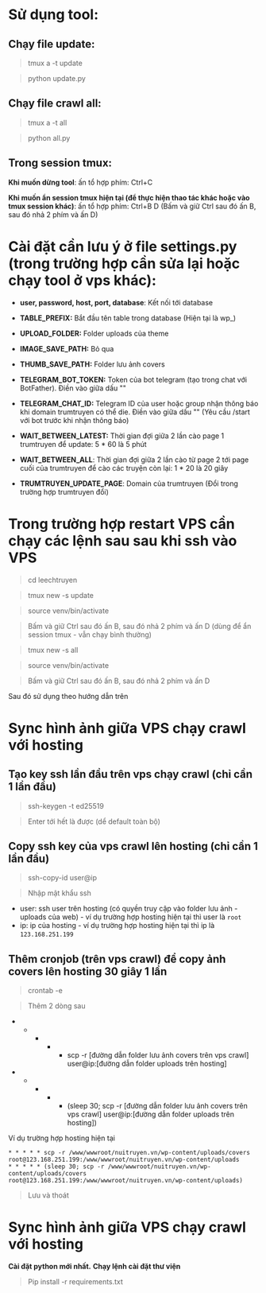 # Sử dụng tool:

## Chạy file update:

> tmux a -t update

> python update.py

## Chạy file crawl all:

> tmux a -t all

> python all.py

## Trong session tmux:

**Khi muốn dừng tool**: ấn tổ hợp phím: Ctrl+C

**Khi muốn ẩn session tmux hiện tại (để thực hiện thao tác khác hoặc vào tmux session khác)**: ấn tổ hợp phím: Ctrl+B D (Bấm và giữ Ctrl sau đó ấn B, sau đó nhả 2 phím và ấn D)

# Cài đặt cần lưu ý ở file settings.py (trong trường hợp cần sửa lại hoặc chạy tool ở vps khác):

- **user, password, host, port, database**: Kết nối tới database
- **TABLE_PREFIX:** Bắt đầu tên table trong database (Hiện tại là wp\_)

- **UPLOAD_FOLDER:** Folder uploads của theme

- **IMAGE_SAVE_PATH:** Bỏ qua
- **THUMB_SAVE_PATH:** Folder lưu ảnh covers

- **TELEGRAM_BOT_TOKEN:** Token của bot telegram (tạo trong chat với BotFather). Điền vào giữa dấu ""
- **TELEGRAM_CHAT_ID:** Telegram ID của user hoặc group nhận thông báo khi domain trumtruyen có thể die. Điền vào giữa dấu "" (Yêu cầu /start với bot trước khi nhận thông báo)

- **WAIT_BETWEEN_LATEST:** Thời gian đợi giữa 2 lần cào page 1 trumtruyen để update: 5 \* 60 là 5 phút
- **WAIT_BETWEEN_ALL**: Thời gian đợi giữa 2 lần cào từ page 2 tới page cuối của trumtruyen để cào các truyện còn lại: 1 \* 20 là 20 giây

- **TRUMTRUYEN_UPDATE_PAGE**: Domain của trumtruyen (Đổi trong trường hợp trumtruyen đổi)

# Trong trường hợp restart VPS cần chạy các lệnh sau sau khi ssh vào VPS

> cd leechtruyen

> tmux new -s update

> source venv/bin/activate

> Bấm và giữ Ctrl sau đó ấn B, sau đó nhả 2 phím và ấn D (dùng để ẩn session tmux - vẫn chạy bình thường)

> tmux new -s all

> source venv/bin/activate

> Bấm và giữ Ctrl sau đó ấn B, sau đó nhả 2 phím và ấn D

Sau đó sử dụng theo hướng dẫn trên

# Sync hình ảnh giữa VPS chạy crawl với hosting

## Tạo key ssh lần đầu trên vps chạy crawl (chỉ cần 1 lần đầu)

> ssh-keygen -t ed25519

> Enter tới hết là được (dể default toàn bộ)

## Copy ssh key của vps crawl lên hosting (chỉ cần 1 lần đầu)

> ssh-copy-id user@ip

> Nhập mật khẩu ssh

- user: ssh user trên hosting (có quyền truy cập vào folder lưu ảnh - uploads của web) - ví dụ trường hợp hosting hiện tại thì user là `root`
- ip: ip của hosting - ví dụ trường hợp hosting hiện tại thì ip là `123.168.251.199`

## Thêm cronjob (trên vps crawl) để copy ảnh covers lên hosting 30 giây 1 lần

> crontab -e

> Thêm 2 dòng sau

* * * * * scp -r [đường dẫn folder lưu ảnh covers trên vps crawl] user@ip:[đường dẫn folder uploads trên hosting]
* * * * * (sleep 30; scp -r [đường dẫn folder lưu ảnh covers trên vps crawl] user@ip:[đường dẫn folder uploads trên hosting])

Ví dụ trường hợp hosting hiện tại
```
* * * * * scp -r /www/wwwroot/nuitruyen.vn/wp-content/uploads/covers root@123.168.251.199:/www/wwwroot/nuitruyen.vn/wp-content/uploads
* * * * * (sleep 30; scp -r /www/wwwroot/nuitruyen.vn/wp-content/uploads/covers root@123.168.251.199:/www/wwwroot/nuitruyen.vn/wp-content/uploads)
```

> Lưu và thoát

# Sync hình ảnh giữa VPS chạy crawl với hosting
**Cài đặt python mới nhất.**
**Chạy lệnh cài đặt thư viện**
> Pip install -r requirements.txt

